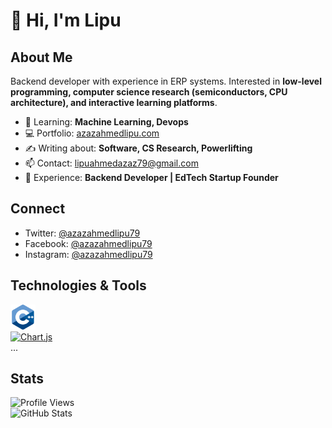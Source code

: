 # 👋 Hi, I'm Lipu  

## About Me  
Backend developer with experience in ERP systems. Interested in **low-level programming, computer science research (semiconductors, CPU architecture), and interactive learning platforms**.  

- 🌱 Learning: **Machine Learning, Devops**  
- 💻 Portfolio: [azazahmedlipu.com](https://azazahmedlipu.com/)  
- ✍️ Writing about: **Software, CS Research, Powerlifting**  
- 📫 Contact: [lipuahmedazaz79@gmail.com](mailto:lipuahmedazaz79@gmail.com)  
- 📄 Experience: **Backend Developer | EdTech Startup Founder**   

## Connect  
- Twitter: [@azazahmedlipu79](https://twitter.com/azazahmedlipu79)  
- Facebook: [@azazahmedlipu79](https://fb.com/azazahmedlipu79)  
- Instagram: [@azazahmedlipu79](https://instagram.com/azazahmedlipu79)  

## Technologies & Tools  
[<img src="https://raw.githubusercontent.com/devicons/devicon/master/icons/cplusplus/cplusplus-original.svg" alt="C++" width="40" height="40"/>](https://www.w3schools.com/cpp/)  
[<img src="https://www.chartjs.org/media/logo-title.svg" alt="Chart.js" width="40" height="40"/>](https://www.chartjs.org/)  
...  

## Stats  
![Profile Views](https://komarev.com/ghpvc/?username=AzazAhmedLipu79&label=Profile%20views&color=brightgreen&style=plastic)  
![GitHub Stats](https://github-readme-stats.vercel.app/api?username=AzazAhmedLipu79&show_icons=true&locale=en&count_private=true)  
 
